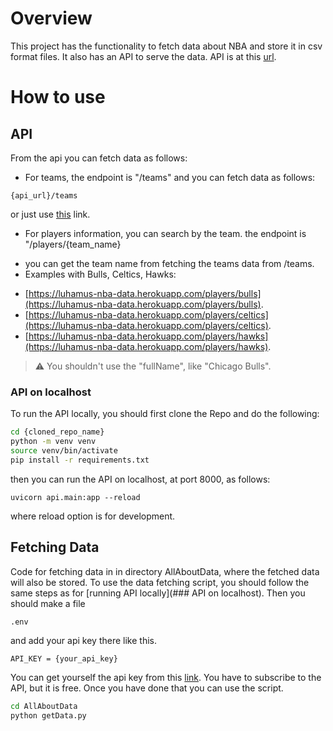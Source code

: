 # Overview
This project has the functionality to fetch data about NBA and store it in csv format files.
It also has an API to serve the data.
API is at this [url](https://luhamus-nba-data.herokuapp.com/).

# How to use
## API
From the api you can fetch data as follows:
* For teams, the endpoint is "/teams" and you can fetch data as follows:
```
{api_url}/teams
```
  or just use [this](https://luhamus-nba-data.herokuapp.com/teams) link.

* For players information, you can search by the team. the endpoint is "/players/{team_name}
 - you can get the team name from fetching the teams data from /teams.
 - Examples with Bulls, Celtics, Hawks:
 * [https://luhamus-nba-data.herokuapp.com/players/bulls](https://luhamus-nba-data.herokuapp.com/players/bulls).
 * [https://luhamus-nba-data.herokuapp.com/players/celtics](https://luhamus-nba-data.herokuapp.com/players/celtics).
 * [https://luhamus-nba-data.herokuapp.com/players/hawks](https://luhamus-nba-data.herokuapp.com/players/hawks).
 > :warning: You shouldn't use the "fullName", like "Chicago Bulls".

### API on localhost
To run the API locally, you should first clone the Repo and do the following:
```bash
cd {cloned_repo_name}
python -m venv venv
source venv/bin/activate
pip install -r requirements.txt
```
then you can run the API on localhost, at port 8000, as follows:
```
uvicorn api.main:app --reload
```
where reload option is for development.


## Fetching Data
Code for fetching data in in directory AllAboutData, where the 
fetched data will also be stored.
To use the data fetching script, you should follow the same steps as
for [running API locally](### API on localhost). Then you should make a file 
```
.env
```
and add your api key there like this.
```bash
API_KEY = {your_api_key}
```
You can get yourself the api key from this [link](https://rapidapi.com/theapiguy/api/free-nba/).
You have to subscribe to the API, but it is free. Once you have done that you can use the script.
```bash
cd AllAboutData
python getData.py
```
